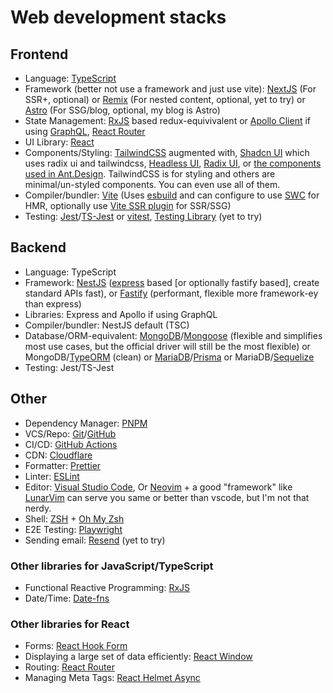 # Web development stacks

## Frontend
- Language: [TypeScript](https://www.typescriptlang.org/)
- Framework (better not use a framework and just use vite): [NextJS](https://nextjs.org/) (For SSR+, optional) or [Remix](https://remix.run/) (For nested content, optional, yet to try) or [Astro](https://astro.build/) (For SSG/blog, optional, my blog is Astro)
- State Management: [RxJS](https://rxjs.dev/) based redux-equivivalent or [Apollo Client](https://www.apollographql.com/) if using [GraphQL](https://graphql.org/), [React Router](https://reactrouter.com/)
- UI Library: [React](https://reactjs.org/)
- Components/Styling: [TailwindCSS](https://tailwindcss.com/) augmented with, [Shadcn UI](https://ui.shadcn.com/) which uses radix ui and tailwindcss, [Headless UI](https://headlessui.dev/), [Radix UI](https://www.radix-ui.com/), or [the components used in Ant.Design](http://react-component.github.io/badgeboard/). TailwindCSS is for styling and others are minimal/un-styled components. You can even use all of them.  
- Compiler/bundler: [Vite](https://vitejs.dev/) (Uses [esbuild](https://esbuild.github.io/) and can configure to use [SWC](https://swc.rs/) for HMR, optionally use [Vite SSR plugin](https://vite-plugin-ssr.com/) for SSR/SSG)
- Testing: [Jest](https://jestjs.io/)/[TS-Jest](https://kulshekhar.github.io/ts-jest/) or [vitest](https://vitest.dev/), [Testing Library](https://testing-library.com/) (yet to try)

## Backend
- Language: TypeScript
- Framework: [NestJS](https://nestjs.com/) ([express](https://expressjs.com/) based [or optionally fastify based], create standard APIs fast), or [Fastify](https://www.fastify.io/) (performant, flexible more framework-ey than express)
- Libraries: Express and Apollo if using GraphQL
- Compiler/bundler: NestJS default (TSC)
- Database/ORM-equivalent: [MongoDB](https://www.mongodb.com/)/[Mongoose](https://mongoosejs.com/) (flexible and simplifies most use cases, but the official driver will still be the most flexible) or MongoDB/[TypeORM](https://typeorm.io/) (clean) or [MariaDB](https://mariadb.org/)/[Prisma](https://www.prisma.io/) or MariaDB/[Sequelize](https://sequelize.org/)
- Testing: Jest/TS-Jest

## Other
- Dependency Manager: [PNPM](https://pnpm.io/)
- VCS/Repo: [Git](https://git-scm.com/)/[GitHub](https://github.com/)
- CI/CD: [GitHub Actions](https://github.com/features/actions)
- CDN: [Cloudflare](https://www.cloudflare.com/)
- Formatter: [Prettier](https://prettier.io/)
- Linter: [ESLint](https://eslint.org/)
- Editor: [Visual Studio Code](https://code.visualstudio.com/), Or [Neovim](https://neovim.io/) + a good "framework" like [LunarVim](https://www.lunarvim.org/) can serve you same or better than vscode, but I'm not that nerdy.
- Shell: [ZSH](https://www.zsh.org/) + [Oh My Zsh](https://ohmyz.sh/)
- E2E Testing: [Playwright](https://code.visualstudio.com/)
- Sending email: [Resend](https://resend.com/) (yet to try)

### Other libraries for JavaScript/TypeScript
- Functional Reactive Programming: [RxJS](https://rxjs.dev/)
- Date/Time: [Date-fns](https://date-fns.org/)

### Other libraries for React
- Forms: [React Hook Form](https://react-hook-form.com/)
- Displaying a large set of data efficiently: [React Window](https://github.com/bvaughn/react-window)
- Routing: [React Router](https://reactrouter.com/en/main)
- Managing Meta Tags: [React Helmet Async](https://github.com/staylor/react-helmet-async)

